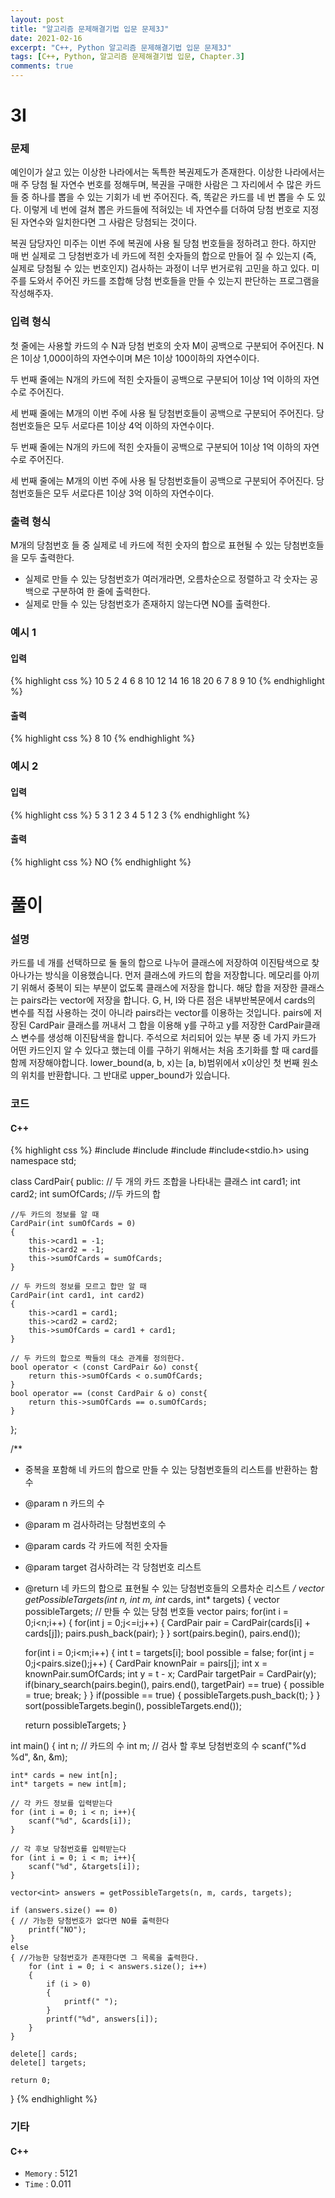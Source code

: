 ```yaml
---
layout: post
title: "알고리즘 문제해결기법 입문 문제3J"
date: 2021-02-16
excerpt: "C++, Python 알고리즘 문제해결기법 입문 문제3J"
tags: [C++, Python, 알고리즘 문제해결기법 입문, Chapter.3]
comments: true
---
```

# 3I

### 문제
예인이가 살고 있는 이상한 나라에서는 독특한 복권제도가 존재한다. 이상한 나라에서는 매 주 당첨 될 자연수 번호를 정해두며, 복권을 구매한 사람은 그 자리에서 수 많은 카드들 중 하나를 뽑을 수 있는 기회가 네 번 주어진다. 즉, 똑같은 카드를 네 번 뽑을 수 도 있다. 이렇게 네 번에 걸쳐 뽑은 카드들에 적혀있는 네 자연수를 더하여 당첨 번호로 지정된 자연수와 일치한다면 그 사람은 당첨되는 것이다.

복권 담당자인 미주는 이번 주에 복권에 사용 될 당첨 번호들을 정하려고 한다. 하지만 매 번 실제로 그 당첨번호가 네 카드에 적힌 숫자들의 합으로 만들어 질 수 있는지 (즉, 실제로 당첨될 수 있는 번호인지) 검사하는 과정이 너무 번거로워 고민을 하고 있다. 미주를 도와서 주어진 카드를 조합해 당첨 번호들을 만들 수 있는지 판단하는 프로그램을 작성해주자.

### 입력 형식
첫 줄에는 사용할 카드의 수 N과 당첨 번호의 숫자 M이 공백으로 구분되어 주어진다. N은 1이상 1,000이하의 자연수이며 M은 1이상 100이하의 자연수이다.

두 번째 줄에는 N개의 카드에 적힌 숫자들이 공백으로 구분되어 1이상 1억 이하의 자연수로 주어진다. 

세 번째 줄에는 M개의 이번 주에 사용 될 당첨번호들이 공백으로 구분되어 주어진다. 당첨번호들은 모두 서로다른 1이상 4억 이하의 자연수이다. 

두 번째 줄에는 N개의 카드에 적힌 숫자들이 공백으로 구분되어 1이상 1억 이하의 자연수로 주어진다. 

세 번째 줄에는 M개의 이번 주에 사용 될 당첨번호들이 공백으로 구분되어 주어진다. 당첨번호들은 모두 서로다른 1이상 3억 이하의 자연수이다. 

### 출력 형식
M개의 당첨번호 들 중 실제로 네 카드에 적힌 숫자의 합으로 표현될 수 있는 당첨번호들을 모두 출력한다.

- 실제로 만들 수 있는 당첨번호가 여러개라면, 오름차순으로 정렬하고 각 숫자는 공백으로 구분하여 한 줄에 출력한다.
- 실제로 만들 수 있는 당첨번호가 존재하지 않는다면 NO를 출력한다.

### 예시 1
#### 입력
{% highlight css %}
10 5
2 4 6 8 10 12 14 16 18 20
6 7 8 9 10
{% endhighlight %}
#### 출력
{% highlight css %}
8 10
{% endhighlight %}

### 예시 2
#### 입력
{% highlight css %}
5 3
1 2 3 4 5
1 2 3
{% endhighlight %}
#### 출력
{% highlight css %}
NO
{% endhighlight %}

# 풀이

### 설명
카드를 네 개를 선택하므로 둘 둘의 합으로 나누어 클래스에 저장하여 이진탐색으로 찾아나가는 방식을 이용했습니다. 먼저 클래스에 카드의 합을 저장합니다. 메모리를 아끼기 위해서 중복이 되는 부분이 없도록 클래스에 저장을 합니다. 해당 합을 저장한 클래스는 pairs라는 vector에 저장을 합니다. G, H, I와 다른 점은 내부반복문에서 cards의 변수를 직접 사용하는 것이 아니라 pairs라는 vector를 이용하는 것입니다. pairs에 저장된 CardPair 클래스를 꺼내서 그 합을 이용해 y를 구하고 y를 저장한 CardPair클래스 변수를 생성해 이진탐색을 합니다. 주석으로 처리되어 있는 부분 중 네 가지 카드가 어떤 카드인지 알 수 있다고 했는데 이를 구하기 위해서는 처음 초기화를 할 때 card를 함께 저장해야합니다. lower_bound(a, b, x)는 [a, b)범위에서 x이상인 첫 번째 원소의 위치를 반환합니다. 그 반대로 upper_bound가 있습니다. 

### 코드
#### C++
{% highlight css %}
#include<vector>
#include<algorithm>
#include<iostream>
#include<stdio.h>
using namespace std;

class CardPair{
public:
	// 두 개의 카드 조합을 나타내는 클래스
	int card1;
	int card2;
	int sumOfCards; //두 카드의 합

	//두 카드의 정보를 알 때
	CardPair(int sumOfCards = 0)
	{
		this->card1 = -1;
		this->card2 = -1;
		this->sumOfCards = sumOfCards;
	}

	// 두 카드의 정보를 모르고 합만 알 때
	CardPair(int card1, int card2)
	{
		this->card1 = card1;
		this->card2 = card2;
		this->sumOfCards = card1 + card1;
	}

	// 두 카드의 합으로 짝들의 대소 관계를 정의한다.
	bool operator < (const CardPair &o) const{
		return this->sumOfCards < o.sumOfCards;
	}
	bool operator == (const CardPair & o) const{
		return this->sumOfCards == o.sumOfCards;
	}
};

/**
* 중복을 포함해 네 카드의 합으로 만들 수 있는 당첨번호들의 리스트를 반환하는 함수
* @param n     카드의 수
* @param m     검사하려는 당첨번호의 수
* @param cards   각 카드에 적힌 숫자들
* @param target  검사하려는 각 당첨번호 리스트
* @return      네 카드의 합으로 표현될 수 있는 당첨번호들의 오름차순 리스트
*/
vector<int> getPossibleTargets(int n, int m, int* cards, int* targets)
{
	vector<int> possibleTargets; // 만들 수 있는 당첨 번호들
	vector<CardPair> pairs;
	for(int i = 0;i<n;i++)
	{
		for(int j = 0;j<=i;j++)
		{
			CardPair pair = CardPair(cards[i] + cards[j]);
			pairs.push_back(pair);
		}
	}
	sort(pairs.begin(), pairs.end());
	
	for(int i = 0;i<m;i++)
	{
		int t = targets[i];
		bool possible = false;
		for(int j = 0;j<pairs.size();j++)
		{
			CardPair knownPair = pairs[j];
			int x = knownPair.sumOfCards;
			int y = t - x;
			CardPair targetPair = CardPair(y);
			if(binary_search(pairs.begin(), pairs.end(), targetPair) == true)
			{
				possible = true;
				break;
			}
		}
		if(possible == true)
		{
			possibleTargets.push_back(t);
		}
	}
	sort(possibleTargets.begin(), possibleTargets.end());

	return possibleTargets;
}

int main()
{
	int n;	// 카드의 수 
	int m;	// 검사 할 후보 당첨번호의 수 
	scanf("%d %d", &n, &m);

	int* cards = new int[n];
	int* targets = new int[m];

	// 각 카드 정보를 입력받는다
	for (int i = 0; i < n; i++){
		scanf("%d", &cards[i]);
	}

	// 각 후보 당첨번호를 입력받는다
	for (int i = 0; i < m; i++){
		scanf("%d", &targets[i]);
	}
	
	vector<int> answers = getPossibleTargets(n, m, cards, targets);

	if (answers.size() == 0)
	{ // 가능한 당첨번호가 없다면 NO를 출력한다
		printf("NO");
	}
	else
	{ //가능한 당첨번호가 존재한다면 그 목록을 출력한다.
		for (int i = 0; i < answers.size(); i++)
		{
			if (i > 0)
			{
				printf(" ");
			}
			printf("%d", answers[i]);
		}
	}

	delete[] cards;
	delete[] targets;

	return 0;
}
{% endhighlight %}

### 기타
#### C++
- `Memory` : 5121
- `Time` : 0.011